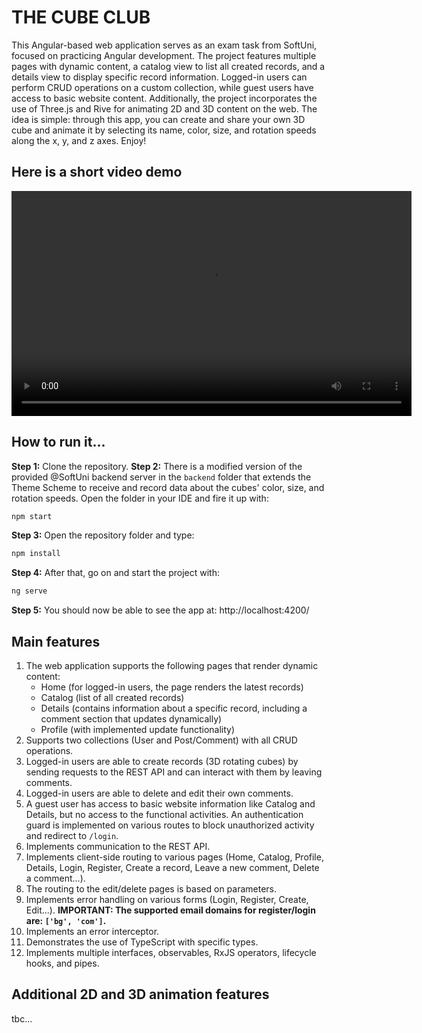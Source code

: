 # THE CUBE CLUB

This Angular-based web application serves as an exam task from SoftUni, focused on practicing Angular development. The project features multiple pages with dynamic content, a catalog view to list all created records, and a details view to display specific record information. Logged-in users can perform CRUD operations on a custom collection, while guest users have access to basic website content. Additionally, the project incorporates the use of Three.js and Rive for animating 2D and 3D content on the web. The idea is simple: through this app, you can create and share your own 3D cube and animate it by selecting its name, color, size, and rotation speeds along the x, y, and z axes. Enjoy!

## Here is a short video demo

<video width="640" height="360" controls>
  <source src="public/The_Cube_Club.mp4" type="video/mp4">
  Your browser does not support the video tag.
</video>

## How to run it...

**Step 1:** Clone the repository.
**Step 2:** There is a modified version of the provided @SoftUni backend server in the `backend` folder that extends the Theme Scheme to receive and record data about the cubes' color, size, and rotation speeds. Open the folder in your IDE and fire it up with:

```bash
npm start
```

**Step 3:** Open the repository folder and type:

```bash
npm install
```

**Step 4:** After that, go on and start the project with:

```bash
ng serve
```

**Step 5:** You should now be able to see the app at:
http://localhost:4200/

## Main features

1. The web application supports the following pages that render dynamic content:
   * Home (for logged-in users, the page renders the latest records)
   * Catalog (list of all created records)
   * Details (contains information about a specific record, including a comment section that updates dynamically)
   * Profile (with implemented update functionality)
2. Supports two collections (User and Post/Comment) with all CRUD operations.
3. Logged-in users are able to create records (3D rotating cubes) by sending requests to the REST API and can interact with them by leaving comments.
4. Logged-in users are able to delete and edit their own comments.
5. A guest user has access to basic website information like Catalog and Details, but no access to the functional activities. An authentication guard is implemented on various routes to block unauthorized activity and redirect to `/login`.
6. Implements communication to the REST API.
7. Implements client-side routing to various pages (Home, Catalog, Profile, Details, Login, Register, Create a record, Leave a new comment, Delete a comment...).
8. The routing to the edit/delete pages is based on parameters.
9. Implements error handling on various forms (Login, Register, Create, Edit...). **IMPORTANT: The supported email domains for register/login are: `['bg', 'com']`.**
10. Implements an error interceptor.
11. Demonstrates the use of TypeScript with specific types.
12. Implements multiple interfaces, observables, RxJS operators, lifecycle hooks, and pipes.

## Additional 2D and 3D animation features

tbc...
